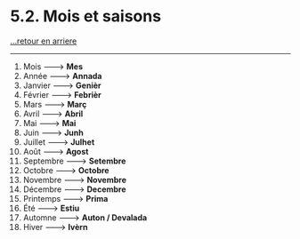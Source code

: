 # 5.2. Mois et saisons

[...retour en arriere](../../../menu_fiches.md)

---

1. Mois  ---> **Mes**
2. Année  ---> **Annada**
3. Janvier  ---> **Genièr**
4. Février  ---> **Febrièr**
5. Mars  ---> **Març**
6. Avril  ---> **Abril**
7. Mai  ---> **Mai**
8. Juin  ---> **Junh**
9. Juillet  ---> **Julhet**
10. Août  ---> **Agost**
11. Septembre  ---> **Setembre**
12. Octobre  ---> **Octobre**
13. Novembre  ---> **Novembre**
14. Décembre  ---> **Decembre**
15. Printemps  ---> **Prima**
16. Été  ---> **Estiu**
17. Automne  ---> **Auton / Devalada**
18. Hiver  ---> **Ivèrn**